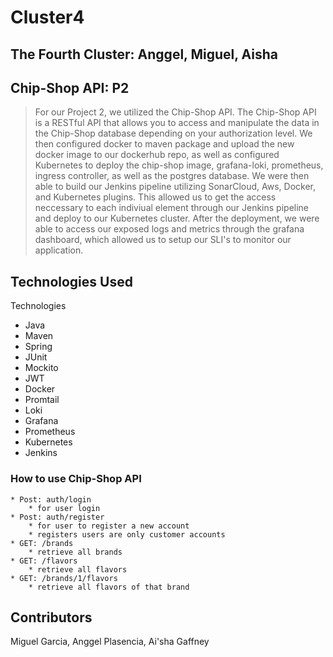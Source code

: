 # Cluster4
## The Fourth Cluster: Anggel, Miguel, Aisha


## Chip-Shop API: P2
> For our Project 2, we utilized the Chip-Shop API. The Chip-Shop API is a RESTful API that allows you to access and manipulate the data in the Chip-Shop database depending on your authorization level. We then configured docker to maven package and upload the new docker image to our dockerhub repo, as well as configured Kubernetes to deploy the chip-shop image, grafana-loki, prometheus, ingress controller, as well as the postgres database. We were then able to build our Jenkins pipeline utilizing SonarCloud, Aws, Docker, and Kubernetes plugins. This allowed us to get the access neccessary to each indiviual element through our Jenkins pipeline and deploy to our Kubernetes cluster. After the deployment, we were able to access our exposed logs and metrics through the grafana dashboard, which allowed us to setup our SLI's to monitor our application.   

## Technologies Used

Technologies

* Java
* Maven
* Spring
* JUnit
* Mockito
* JWT
* Docker
* Promtail
* Loki
* Grafana
* Prometheus
* Kubernetes
* Jenkins

### How to use Chip-Shop API
>
    * Post: auth/login
        * for user login
    * Post: auth/register
        * for user to register a new account
        * registers users are only customer accounts
    * GET: /brands
        * retrieve all brands
    * GET: /flavors
        * retrieve all flavors
    * GET: /brands/1/flavors
        * retrieve all flavors of that brand

## Contributors

Miguel Garcia, Anggel Plasencia, Ai'sha Gaffney

